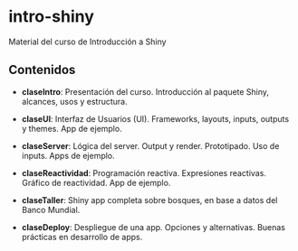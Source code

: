 # intro-shiny

Material del curso de Introducción a Shiny

## Contenidos

- **claseIntro**: Presentación del curso. Introducción al paquete Shiny, alcances, usos y estructura.

- **claseUI**: Interfaz de Usuarios (UI). Frameworks, layouts, inputs, outputs y themes. App de ejemplo.

- **claseServer**: Lógica del server. Output y render. Prototipado. Uso de inputs. Apps de ejemplo.

- **claseReactividad**: Programación reactiva. Expresiones reactivas. Gráfico de reactividad. App de ejemplo.

- **claseTaller**: Shiny app completa sobre bosques, en base a datos del Banco Mundial.

- **claseDeploy**: Despliegue de una app. Opciones y alternativas. Buenas prácticas en desarrollo de apps.
